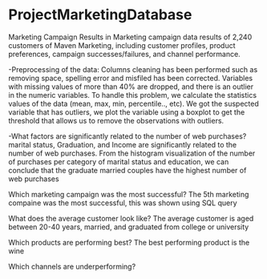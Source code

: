 # ProjectMarketingDatabase
Marketing Campaign Results in Marketing campaign data results of 2,240 customers of Maven Marketing, including customer profiles, product preferences, 
campaign successes/failures, and channel performance.

-Preprocessing of the data: Columns cleaning has been performed such as removing space, spelling error and misfiled has been corrected.
Variables with missing values of more than 40% are dropped, and there is an outlier in the numeric variables. To handle this problem, 
we calculate the statistics values of the data (mean, max, min, percentile.., etc). We got the suspected variable that has outliers,
we plot the variable using a boxplot to get the threshold that allows us to remove the observations with outliers.


-What factors are significantly related to the number of web purchases?
marital status, Graduation, and Income are significantly related to the number of web purchases. From the histogram visualization of the number of purchases per
category of marital status and education, we can conclude that the graduate married couples have the highest number of web purchases

Which marketing campaign was the most successful? 
The 5th marketing compaine was the most successful, this was shown using SQL query

What does the average customer look like?
The average customer is aged between 20-40 years, married, and graduated from college or university

Which products are performing best?
The best performing product is the wine

Which channels are underperforming?
